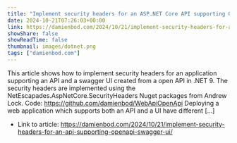 ```yaml
---
title: "Implement security headers for an ASP.NET Core API supporting OpenAPI Swagger UI"
date: 2024-10-21T07:26:03+00:00
link: https://damienbod.com/2024/10/21/implement-security-headers-for-an-api-supporting-openapi-swagger-ui/
showShare: false
showReadTime: false
thumbnail: images/dotnet.png
tags: ["damienbod.com"]
---
```

This article shows how to implement security headers for an application supporting an API and a swagger UI created from a open API in .NET 9. The security headers are implemented using the NetEscapades.AspNetCore.SecurityHeaders Nuget packages from Andrew Lock. Code: https://github.com/damienbod/WebApiOpenApi Deploying a web application which supports both an API and a UI have different […]

- Link to article: https://damienbod.com/2024/10/21/implement-security-headers-for-an-api-supporting-openapi-swagger-ui/